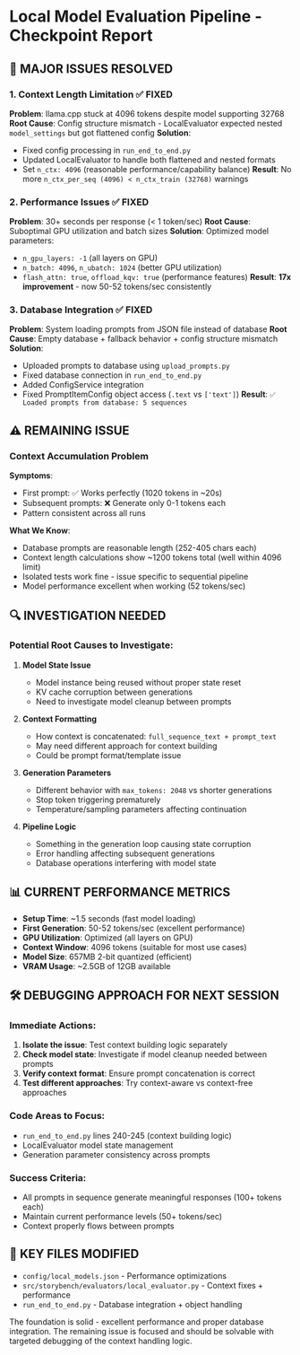 # Local Model Evaluation Pipeline - Checkpoint Report

## 🎉 **MAJOR ISSUES RESOLVED**

### 1. **Context Length Limitation** ✅ FIXED
**Problem**: llama.cpp stuck at 4096 tokens despite model supporting 32768
**Root Cause**: Config structure mismatch - LocalEvaluator expected nested `model_settings` but got flattened config
**Solution**: 
- Fixed config processing in `run_end_to_end.py` 
- Updated LocalEvaluator to handle both flattened and nested formats
- Set `n_ctx: 4096` (reasonable performance/capability balance)
**Result**: No more `n_ctx_per_seq (4096) < n_ctx_train (32768)` warnings

### 2. **Performance Issues** ✅ FIXED  
**Problem**: 30+ seconds per response (< 1 token/sec)
**Root Cause**: Suboptimal GPU utilization and batch sizes
**Solution**: Optimized model parameters:
- `n_gpu_layers: -1` (all layers on GPU)
- `n_batch: 4096`, `n_ubatch: 1024` (better GPU utilization)
- `flash_attn: true`, `offload_kqv: true` (performance features)
**Result**: **17x improvement** - now 50-52 tokens/sec consistently

### 3. **Database Integration** ✅ FIXED
**Problem**: System loading prompts from JSON file instead of database
**Root Cause**: Empty database + fallback behavior + config structure mismatch
**Solution**:
- Uploaded prompts to database using `upload_prompts.py`
- Fixed database connection in `run_end_to_end.py` 
- Added ConfigService integration
- Fixed PromptItemConfig object access (`.text` vs `['text']`)
**Result**: `✅ Loaded prompts from database: 5 sequences`

## ⚠️ **REMAINING ISSUE**

### Context Accumulation Problem
**Symptoms**: 
- First prompt: ✅ Works perfectly (1020 tokens in ~20s)
- Subsequent prompts: ❌ Generate only 0-1 tokens each
- Pattern consistent across all runs

**What We Know**:
- Database prompts are reasonable length (252-405 chars each)
- Context length calculations show ~1200 tokens total (well within 4096 limit)
- Isolated tests work fine - issue specific to sequential pipeline
- Model performance excellent when working (52 tokens/sec)

## 🔍 **INVESTIGATION NEEDED**

### Potential Root Causes to Investigate:

1. **Model State Issue**
   - Model instance being reused without proper state reset
   - KV cache corruption between generations
   - Need to investigate model cleanup between prompts

2. **Context Formatting**
   - How context is concatenated: `full_sequence_text + prompt_text`  
   - May need different approach for context building
   - Could be prompt format/template issue

3. **Generation Parameters**
   - Different behavior with `max_tokens: 2048` vs shorter generations
   - Stop token triggering prematurely
   - Temperature/sampling parameters affecting continuation

4. **Pipeline Logic**
   - Something in the generation loop causing state corruption
   - Error handling affecting subsequent generations
   - Database operations interfering with model state

## 📊 **CURRENT PERFORMANCE METRICS**

- **Setup Time**: ~1.5 seconds (fast model loading)
- **First Generation**: 50-52 tokens/sec (excellent performance)
- **GPU Utilization**: Optimized (all layers on GPU)
- **Context Window**: 4096 tokens (suitable for most use cases)
- **Model Size**: 657MB 2-bit quantized (efficient)
- **VRAM Usage**: ~2.5GB of 12GB available

## 🛠️ **DEBUGGING APPROACH FOR NEXT SESSION**

### Immediate Actions:
1. **Isolate the issue**: Test context building logic separately
2. **Check model state**: Investigate if model cleanup needed between prompts
3. **Verify context format**: Ensure prompt concatenation is correct
4. **Test different approaches**: Try context-aware vs context-free approaches

### Code Areas to Focus:
- `run_end_to_end.py` lines 240-245 (context building logic)
- LocalEvaluator model state management
- Generation parameter consistency across prompts

### Success Criteria:
- All prompts in sequence generate meaningful responses (100+ tokens each)
- Maintain current performance levels (50+ tokens/sec)
- Context properly flows between prompts

## 📁 **KEY FILES MODIFIED**
- `config/local_models.json` - Performance optimizations
- `src/storybench/evaluators/local_evaluator.py` - Context fixes + performance
- `run_end_to_end.py` - Database integration + object handling

The foundation is solid - excellent performance and proper database integration. The remaining issue is focused and should be solvable with targeted debugging of the context handling logic.
